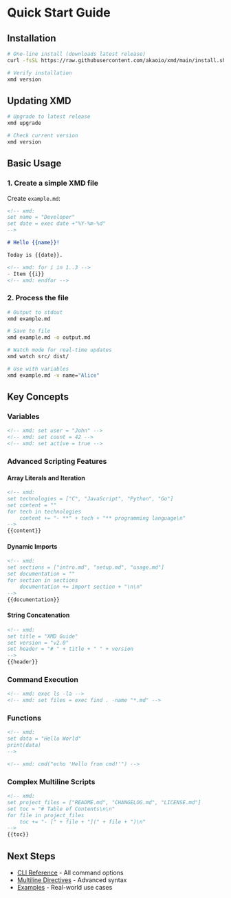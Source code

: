 # Quick Start Guide

## Installation

```bash
# One-line install (downloads latest release)
curl -fsSL https://raw.githubusercontent.com/akaoio/xmd/main/install.sh | bash

# Verify installation
xmd version
```

## Updating XMD

```bash
# Upgrade to latest release
xmd upgrade

# Check current version
xmd version
```

## Basic Usage

### 1. Create a simple XMD file

Create `example.md`:
```markdown
<!-- xmd:
set name = "Developer"
set date = exec date +"%Y-%m-%d"
-->

# Hello {{name}}!

Today is {{date}}.

<!-- xmd: for i in 1..3 -->
- Item {{i}}
<!-- xmd: endfor -->
```

### 2. Process the file

```bash
# Output to stdout
xmd example.md

# Save to file
xmd example.md -o output.md

# Watch mode for real-time updates
xmd watch src/ dist/

# Use with variables
xmd example.md -v name="Alice"
```

## Key Concepts

### Variables
```markdown
<!-- xmd: set user = "John" -->
<!-- xmd: set count = 42 -->
<!-- xmd: set active = true -->
```

### Advanced Scripting Features

#### Array Literals and Iteration
```markdown
<!-- xmd:
set technologies = ["C", "JavaScript", "Python", "Go"]
set content = ""
for tech in technologies
    content += "- **" + tech + "** programming language\n"
-->
{{content}}
```

#### Dynamic Imports
```markdown
<!-- xmd:
set sections = ["intro.md", "setup.md", "usage.md"]
set documentation = ""
for section in sections
    documentation += import section + "\n\n"
-->
{{documentation}}
```

#### String Concatenation
```markdown
<!-- xmd:
set title = "XMD Guide"
set version = "v2.0"
set header = "# " + title + " " + version
-->
{{header}}
```

### Command Execution
```markdown
<!-- xmd: exec ls -la -->
<!-- xmd: set files = exec find . -name "*.md" -->
```

### Functions
```markdown
<!-- xmd:
set data = "Hello World"
print(data)
-->

<!-- xmd: cmd("echo 'Hello from cmd!'") -->
```

### Complex Multiline Scripts
```markdown
<!-- xmd:
set project_files = ["README.md", "CHANGELOG.md", "LICENSE.md"]
set toc = "# Table of Contents\n\n"
for file in project_files
    toc += "- [" + file + "](" + file + ")\n"
-->
{{toc}}
```

## Next Steps

- [CLI Reference](cli-reference.md) - All command options
- [Multiline Directives](multiline-directives.md) - Advanced syntax
- [Examples](../examples/) - Real-world use cases